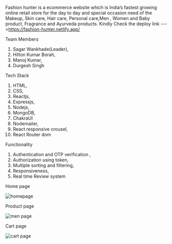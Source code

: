 Fashion hunter is a ecommerce website which is India’s fastest growing online retail store for the day to day and special occasion need of the Makeup, Skin care, Hair care, Personal care,Men , Women and Baby product, Fragrance and Ayurveda products.  Kindly Check the deploy link --->https://fashion-hunter.netlify.app/

Team Members 

1. Sagar Wankhade(Leader),
2. Hilton Kumar Borah,
3. Manoj Kumar,
4. Durgesh Singh

Tech Stack 

1. HTML,
2. CSS,
3. Reactjs,
4. Expressjs,
5. Nodejs,
6. MongoDB,
7. ChakraUI
8. Nodemailer,
9. React responsive crousel,
10. React Router dom 

Functionality

1. Authentication and OTP verification ,
2. Authorization using token,
3. Multiple sorting and filtering,
4. Responsiveness,
5. Real time Review system


Home page

![homepage](https://user-images.githubusercontent.com/103739534/213977598-77bc9179-7295-4ccd-a16e-75d01773cb89.png)

Product page

![men page](https://user-images.githubusercontent.com/103739534/213977590-3e47ddcc-a443-4bb7-91f8-06bf63918ad8.png)

Cart page

![cart page](https://user-images.githubusercontent.com/103739534/213977584-0fbafd79-7b1d-422e-8de5-50d2c8b11d5f.png) 
